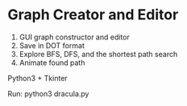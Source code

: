# Graph Creator and Editor

1) GUI graph constructor and editor
2) Save in DOT format
3) Explore BFS, DFS, and the shortest path search
4) Animate found path


Python3 + Tkinter

Run: python3 dracula.py


